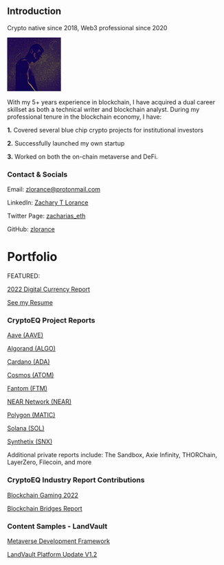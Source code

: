 ## Introduction

Crypto native since 2018, Web3 professional since 2020


![profile_picture](profile-pic.png)


With my 5+ years experience in blockchain, I have acquired a dual career skillset as both a technical writer and blockchain analyst. 
During my professional tenure in the blockchain economy, I have:

**1.** Covered several blue chip crypto projects for institutional investors

**2.** Successfully launched my own startup

**3.** Worked on both the on-chain metaverse and DeFi.


### Contact & Socials

Email: zlorance@protonmail.com

LinkedIn: 
[Zachary T Lorance](https://www.linkedin.com/in/zacharytlorance/)

Twitter Page:
[zacharias_eth](https://twitter.com/zacharias_eth)

GitHub:
[zlorance](https://github.com/zlorance)


# Portfolio

FEATURED:

[2022 Digital Currency Report](currency-report-2022.pdf)

[See my Resume](resume.pdf)

### CryptoEQ Project Reports

[Aave (AAVE)](https://www.cryptoeq.io/corereports/aave-abridged)

[Algorand (ALGO)](https://www.cryptoeq.io/corereports/algorand-abridged)

[Cardano (ADA)](https://www.cryptoeq.io/corereports/cardano-abridged)

[Cosmos (ATOM)](https://www.cryptoeq.io/corereports/cosmos-abridged)

[Fantom (FTM)](https://www.cryptoeq.io/corereports/fantom-abridged)

[NEAR Network (NEAR)](https://www.cryptoeq.io/corereports/near-protocol-abridged)

[Polygon (MATIC)](https://www.cryptoeq.io/corereports/polygon-abridged)

[Solana (SOL)](https://www.cryptoeq.io/corereports/solana-abridged)

[Synthetix (SNX)](https://www.cryptoeq.io/corereports/synthetix-abridged)

Additional private reports include: The Sandbox, Axie Infinity, THORChain, LayerZero, Filecoin, and more


### CryptoEQ Industry Report Contributions

[Blockchain Gaming 2022](https://www.cryptoeq.io/research/blockchain-gaming-2022)

[Blockchain Bridges Report](https://www.cryptoeq.io/research/bridge-report)




### Content Samples - LandVault

[Metaverse Development Framework](https://landvault.io/blog/build-accelerate-scale)

[LandVault Platform Update V1.2](https://landvault.io/blog/landvault-platform-nov-update)



